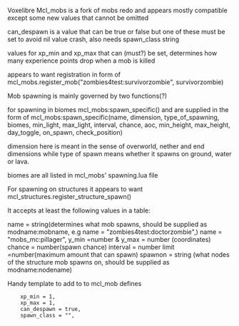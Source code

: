 Voxelibre Mcl_mobs is a fork of mobs redo and appears mostly compatible except some new values that cannot be omitted

can_despawn is a value that can be true or false but one of these must be set to avoid nil value crash, also needs spawn_class string

values for xp_min and xp_max that can (must?) be set, determines how many experience points drop when a mob is killed

appears to want registration in form of mcl_mobs.register_mob("zombies4test:survivorzombie", survivorzombie)

Mob spawning is mainly governed by two functions(?)


for spawning in biomes mcl_mobs:spawn_specific() and are supplied in the form of mcl_mobs:spawn_specific(name, dimension, type_of_spawning, biomes, min_light, max_light, interval, chance, aoc, min_height, max_height, day_toggle, on_spawn, check_position)

dimension here is meant in the sense of overworld, nether and end dimensions while type of spawn means whether it spawns on ground, water or lava.

biomes are all listed in mcl_mobs' spawning.lua file


For spawning on structures it appears to want  mcl_structures.register_structure_spawn()

It accepts at least the following values in a table:

name = string(determines what mob spawns, should be supplied as modname:mobname, e.g name = "zombies4test:doctorzombie",)
	name = "mobs_mc:pillager",
	y_min =number & y_max = number  (coordinates)
	chance = number(spawn chance)
	interval = number 
	limit =number(maximum amount that can spawn)
	spawnon = string (what nodes of the structure mob spawns on, should be supplied as modname:nodename)







Handy template to add to to mcl_mob defines

        xp_min = 1,
        xp_max = 1,
        can_despawn = true,
        spawn_class = "",

